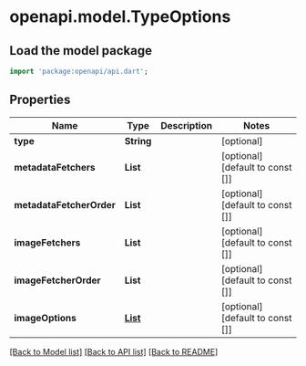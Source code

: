 # openapi.model.TypeOptions

## Load the model package
```dart
import 'package:openapi/api.dart';
```

## Properties
Name | Type | Description | Notes
------------ | ------------- | ------------- | -------------
**type** | **String** |  | [optional] 
**metadataFetchers** | **List<String>** |  | [optional] [default to const []]
**metadataFetcherOrder** | **List<String>** |  | [optional] [default to const []]
**imageFetchers** | **List<String>** |  | [optional] [default to const []]
**imageFetcherOrder** | **List<String>** |  | [optional] [default to const []]
**imageOptions** | [**List<ImageOption>**](ImageOption.md) |  | [optional] [default to const []]

[[Back to Model list]](../README.md#documentation-for-models) [[Back to API list]](../README.md#documentation-for-api-endpoints) [[Back to README]](../README.md)


